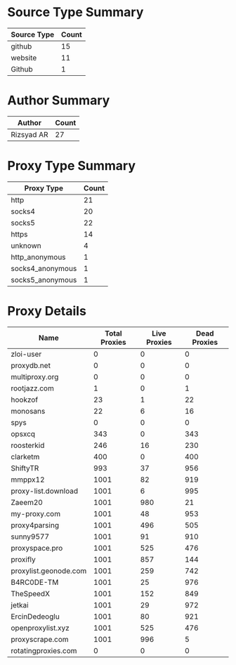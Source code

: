 # Source Type Summary

| Source Type | Count |
|-------------|-------|
| github | 15 |
| website | 11 |
| Github | 1 |


# Author Summary

| Author | Count |
|--------|-------|
| Rizsyad AR | 27 |


# Proxy Type Summary

| Proxy Type | Count |
|------------|-------|
| http | 21 |
| socks4 | 20 |
| socks5 | 22 |
| https | 14 |
| unknown | 4 |
| http_anonymous | 1 |
| socks4_anonymous | 1 |
| socks5_anonymous | 1 |


# Proxy Details

| Name | Total Proxies | Live Proxies | Dead Proxies |
|------|---------------|--------------|---------------|
| zloi-user | 0 | 0 | 0 |
| proxydb.net | 0 | 0 | 0 |
| multiproxy.org | 0 | 0 | 0 |
| rootjazz.com | 1 | 0 | 1 |
| hookzof | 23 | 1 | 22 |
| monosans | 22 | 6 | 16 |
| spys | 0 | 0 | 0 |
| opsxcq | 343 | 0 | 343 |
| roosterkid | 246 | 16 | 230 |
| clarketm | 400 | 0 | 400 |
| ShiftyTR | 993 | 37 | 956 |
| mmppx12 | 1001 | 82 | 919 |
| proxy-list.download | 1001 | 6 | 995 |
| Zaeem20 | 1001 | 980 | 21 |
| my-proxy.com | 1001 | 48 | 953 |
| proxy4parsing | 1001 | 496 | 505 |
| sunny9577 | 1001 | 91 | 910 |
| proxyspace.pro | 1001 | 525 | 476 |
| proxifly | 1001 | 857 | 144 |
| proxylist.geonode.com | 1001 | 259 | 742 |
| B4RC0DE-TM | 1001 | 25 | 976 |
| TheSpeedX | 1001 | 152 | 849 |
| jetkai | 1001 | 29 | 972 |
| ErcinDedeoglu | 1001 | 80 | 921 |
| openproxylist.xyz | 1001 | 525 | 476 |
| proxyscrape.com | 1001 | 996 | 5 |
| rotatingproxies.com | 0 | 0 | 0 |
